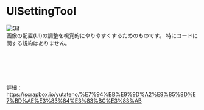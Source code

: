 # UISettingTool
![Gif](https://raw.github.com/wiki/yutateno/UISettingTool/ui.gif)
<br>
画像の配置(UI)の調整を視覚的にやりやすくするためのものです。
特にコードに関する規約はありません。

<br><br><br><br>

詳細：https://scrapbox.io/yutateno/%E7%94%BB%E9%9D%A2%E9%85%8D%E7%BD%AE%E3%83%84%E3%83%BC%E3%83%AB
